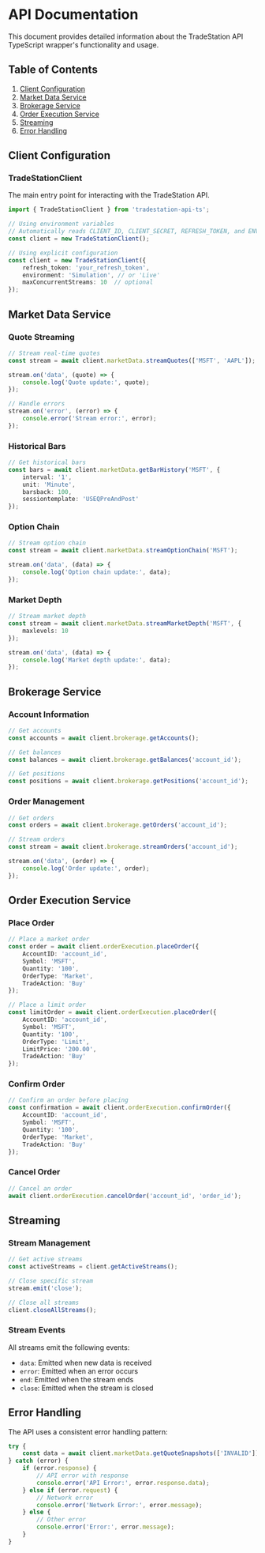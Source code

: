 # API Documentation

This document provides detailed information about the TradeStation API TypeScript wrapper's functionality and usage.

## Table of Contents

1. [Client Configuration](#client-configuration)
2. [Market Data Service](#market-data-service)
3. [Brokerage Service](#brokerage-service)
4. [Order Execution Service](#order-execution-service)
5. [Streaming](#streaming)
6. [Error Handling](#error-handling)

## Client Configuration

### TradeStationClient

The main entry point for interacting with the TradeStation API.

```typescript
import { TradeStationClient } from 'tradestation-api-ts';

// Using environment variables
// Automatically reads CLIENT_ID, CLIENT_SECRET, REFRESH_TOKEN, and ENVIRONMENT from .env
const client = new TradeStationClient();

// Using explicit configuration
const client = new TradeStationClient({
    refresh_token: 'your_refresh_token',
    environment: 'Simulation', // or 'Live'
    maxConcurrentStreams: 10  // optional
});
```

## Market Data Service

### Quote Streaming

```typescript
// Stream real-time quotes
const stream = await client.marketData.streamQuotes(['MSFT', 'AAPL']);

stream.on('data', (quote) => {
    console.log('Quote update:', quote);
});

// Handle errors
stream.on('error', (error) => {
    console.error('Stream error:', error);
});
```

### Historical Bars

```typescript
// Get historical bars
const bars = await client.marketData.getBarHistory('MSFT', {
    interval: '1',
    unit: 'Minute',
    barsback: 100,
    sessiontemplate: 'USEQPreAndPost'
});
```

### Option Chain

```typescript
// Stream option chain
const stream = await client.marketData.streamOptionChain('MSFT');

stream.on('data', (data) => {
    console.log('Option chain update:', data);
});
```

### Market Depth

```typescript
// Stream market depth
const stream = await client.marketData.streamMarketDepth('MSFT', {
    maxlevels: 10
});

stream.on('data', (data) => {
    console.log('Market depth update:', data);
});
```

## Brokerage Service

### Account Information

```typescript
// Get accounts
const accounts = await client.brokerage.getAccounts();

// Get balances
const balances = await client.brokerage.getBalances('account_id');

// Get positions
const positions = await client.brokerage.getPositions('account_id');
```

### Order Management

```typescript
// Get orders
const orders = await client.brokerage.getOrders('account_id');

// Stream orders
const stream = await client.brokerage.streamOrders('account_id');

stream.on('data', (order) => {
    console.log('Order update:', order);
});
```

## Order Execution Service

### Place Order

```typescript
// Place a market order
const order = await client.orderExecution.placeOrder({
    AccountID: 'account_id',
    Symbol: 'MSFT',
    Quantity: '100',
    OrderType: 'Market',
    TradeAction: 'Buy'
});

// Place a limit order
const limitOrder = await client.orderExecution.placeOrder({
    AccountID: 'account_id',
    Symbol: 'MSFT',
    Quantity: '100',
    OrderType: 'Limit',
    LimitPrice: '200.00',
    TradeAction: 'Buy'
});
```

### Confirm Order

```typescript
// Confirm an order before placing
const confirmation = await client.orderExecution.confirmOrder({
    AccountID: 'account_id',
    Symbol: 'MSFT',
    Quantity: '100',
    OrderType: 'Market',
    TradeAction: 'Buy'
});
```

### Cancel Order

```typescript
// Cancel an order
await client.orderExecution.cancelOrder('account_id', 'order_id');
```

## Streaming

### Stream Management

```typescript
// Get active streams
const activeStreams = client.getActiveStreams();

// Close specific stream
stream.emit('close');

// Close all streams
client.closeAllStreams();
```

### Stream Events

All streams emit the following events:
- `data`: Emitted when new data is received
- `error`: Emitted when an error occurs
- `end`: Emitted when the stream ends
- `close`: Emitted when the stream is closed

## Error Handling

The API uses a consistent error handling pattern:

```typescript
try {
    const data = await client.marketData.getQuoteSnapshots(['INVALID']);
} catch (error) {
    if (error.response) {
        // API error with response
        console.error('API Error:', error.response.data);
    } else if (error.request) {
        // Network error
        console.error('Network Error:', error.message);
    } else {
        // Other error
        console.error('Error:', error.message);
    }
}
```